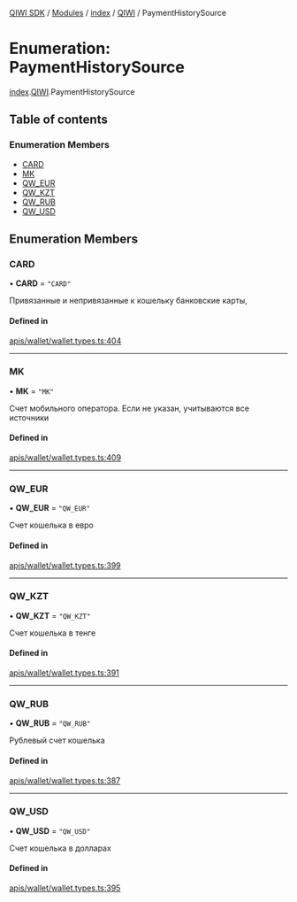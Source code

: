 [QIWI SDK](../README.md) / [Modules](../modules.md) / [index](../modules/index.md) / [QIWI](../modules/index.QIWI.md) / PaymentHistorySource

# Enumeration: PaymentHistorySource

[index](../modules/index.md).[QIWI](../modules/index.QIWI.md).PaymentHistorySource

## Table of contents

### Enumeration Members

- [CARD](index.QIWI.PaymentHistorySource.md#card)
- [MK](index.QIWI.PaymentHistorySource.md#mk)
- [QW\_EUR](index.QIWI.PaymentHistorySource.md#qw_eur)
- [QW\_KZT](index.QIWI.PaymentHistorySource.md#qw_kzt)
- [QW\_RUB](index.QIWI.PaymentHistorySource.md#qw_rub)
- [QW\_USD](index.QIWI.PaymentHistorySource.md#qw_usd)

## Enumeration Members

### CARD

• **CARD** = ``"CARD"``

Привязанные и непривязанные к кошельку банковские
карты,

#### Defined in

[apis/wallet/wallet.types.ts:404](https://github.com/AlexXanderGrib/node-qiwi-sdk/blob/b60f8c6/src/apis/wallet/wallet.types.ts#L404)

___

### MK

• **MK** = ``"MK"``

Счет мобильного оператора. Если не указан, учитываются
все источники

#### Defined in

[apis/wallet/wallet.types.ts:409](https://github.com/AlexXanderGrib/node-qiwi-sdk/blob/b60f8c6/src/apis/wallet/wallet.types.ts#L409)

___

### QW\_EUR

• **QW\_EUR** = ``"QW_EUR"``

Счет кошелька в евро

#### Defined in

[apis/wallet/wallet.types.ts:399](https://github.com/AlexXanderGrib/node-qiwi-sdk/blob/b60f8c6/src/apis/wallet/wallet.types.ts#L399)

___

### QW\_KZT

• **QW\_KZT** = ``"QW_KZT"``

Счет кошелька в тенге

#### Defined in

[apis/wallet/wallet.types.ts:391](https://github.com/AlexXanderGrib/node-qiwi-sdk/blob/b60f8c6/src/apis/wallet/wallet.types.ts#L391)

___

### QW\_RUB

• **QW\_RUB** = ``"QW_RUB"``

Рублевый счет кошелька

#### Defined in

[apis/wallet/wallet.types.ts:387](https://github.com/AlexXanderGrib/node-qiwi-sdk/blob/b60f8c6/src/apis/wallet/wallet.types.ts#L387)

___

### QW\_USD

• **QW\_USD** = ``"QW_USD"``

Счет кошелька в долларах

#### Defined in

[apis/wallet/wallet.types.ts:395](https://github.com/AlexXanderGrib/node-qiwi-sdk/blob/b60f8c6/src/apis/wallet/wallet.types.ts#L395)
